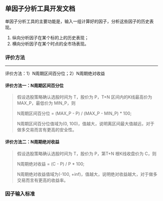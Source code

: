 ## 单因子分析工具开发文档

单因子分析工具的主要功能是，输入一组计算好的因子，分析这些因子的历史表现。

1. 纵向分析因子在某个标的上的历史表现；
2. 横向分析因子在某个时点的全市场表现。

### 评价方法

---

评价方法：1）N周期区间百分位；2）N周期绝对收益

#### 评价方法一：N周期区间百分位
>假设选股策略确认选股时间为 T，股价为 P，T+N 区间内的K线最高价为 MAX_P，最低价为 MIN_P，则
>
>N周期区间百分位 = (MAX_P - P) / (MAX_P - MIN_P) * 100;
>
>N周期区间百分位值域为(0, 100)，值越大，说明离区间最大值越远，对于做多交易而言有更高的安全性。

#### 评价方法二：N周期绝对收益
>假设选股策略确认选股时间为 T，股价为 P，第T+N 根K线收盘价为 C，则 
>
>N周期绝对收益 = (C - P) / P * 100;
>
>N周期绝对收益值域为(-100, +inf)，值越大，说明绝对收益越大，对于做多交易而言有更高的收益率。

### 因子输入标准








